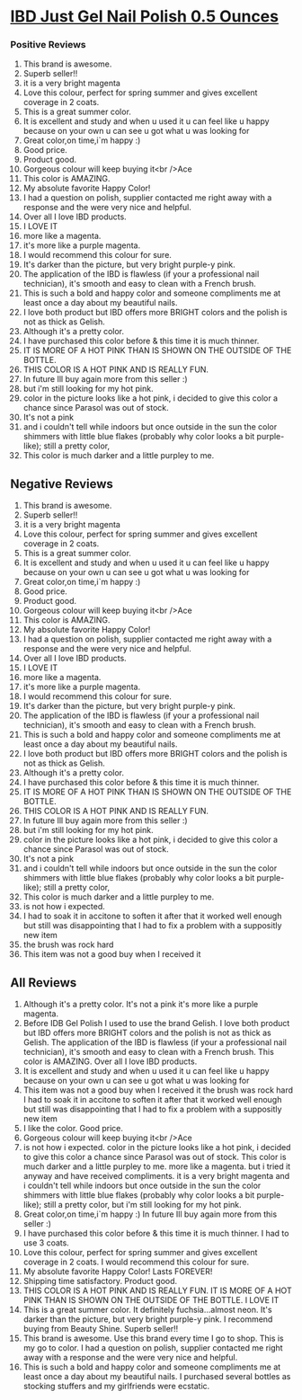# [IBD Just Gel Nail Polish 0.5 Ounces](https://products.checkmycream.com/products/IBD-Just-Gel-Nail-Polish-0.5-Ounces.html)

### Positive Reviews

<ol>
      <li>This brand is awesome.</li>
      <li>Superb seller!!</li>
      <li>it is a very bright magenta</li>
      <li>Love this colour, perfect for spring summer and gives excellent coverage in 2 coats.</li>
      <li>This is a great summer color.</li>
      <li>It is excellent and study and when u used it u can feel like u happy because on your own u can see u got what u was looking for</li>
      <li>Great color,on time,i&#x60;m happy :)</li>
      <li>Good price.</li>
      <li>Product good.</li>
      <li>Gorgeous colour will keep buying it&lt;br /&gt;Ace</li>
      <li>This color is AMAZING.</li>
      <li>My absolute favorite Happy Color!</li>
      <li>I had a question on polish, supplier contacted me right away with a response and the were very nice and helpful.</li>
      <li>Over all I love IBD products.</li>
      <li>I LOVE IT</li>
      <li>more like a magenta.</li>
      <li>it&#x27;s more like a purple magenta.</li>
      <li>I would recommend this colour for sure.</li>
      <li>It&#x27;s darker than the picture, but very bright purple-y pink.</li>
      <li>The application of the IBD is flawless (if your a professional nail technician), it&#x27;s smooth and easy to clean with a French brush.</li>
      <li>This is such a bold and happy color and someone compliments me at least once a day about my beautiful nails.  </li>
      <li>I love both product but IBD offers more BRIGHT colors and the polish is not as thick as Gelish.</li>
      <li>Although it&#x27;s a pretty color.</li>
      <li>I have purchased this color before &amp; this time it is much thinner.</li>
      <li>IT IS MORE OF A HOT PINK THAN IS SHOWN ON THE OUTSIDE OF THE BOTTLE.</li>
      <li>THIS COLOR IS A HOT PINK AND IS REALLY FUN.</li>
      <li>In future Ill buy again more from this seller :)</li>
      <li>but i&#x27;m still looking for my hot pink.</li>
      <li>color in the picture looks like a hot pink, i decided to give this color a chance since Parasol was out of stock.</li>
      <li>It&#x27;s not a pink</li>
      <li>and i couldn&#x27;t tell while indoors but once outside in the sun the color shimmers with little blue flakes (probably why color looks a bit purple-like); still a pretty color,</li>
      <li>This color is much darker and a little purpley to me.</li>
</ol>


<h2>Negative Reviews</h2>
<ol>
<li> This brand is awesome.</li>
<li> Superb seller!!</li>
<li> it is a very bright magenta</li>
<li> Love this colour, perfect for spring summer and gives excellent coverage in 2 coats.</li>
<li> This is a great summer color.</li>
<li> It is excellent and study and when u used it u can feel like u happy because on your own u can see u got what u was looking for</li>
<li> Great color,on time,i&#x60;m happy :)</li>
<li> Good price.</li>
<li> Product good.</li>
<li> Gorgeous colour will keep buying it&lt;br /&gt;Ace</li>
<li> This color is AMAZING.</li>
<li> My absolute favorite Happy Color!</li>
<li> I had a question on polish, supplier contacted me right away with a response and the were very nice and helpful.</li>
<li> Over all I love IBD products.</li>
<li> I LOVE IT</li>
<li> more like a magenta.</li>
<li> it&#x27;s more like a purple magenta.</li>
<li> I would recommend this colour for sure.</li>
<li> It&#x27;s darker than the picture, but very bright purple-y pink.</li>
<li> The application of the IBD is flawless (if your a professional nail technician), it&#x27;s smooth and easy to clean with a French brush.</li>
<li> This is such a bold and happy color and someone compliments me at least once a day about my beautiful nails.  </li>
<li> I love both product but IBD offers more BRIGHT colors and the polish is not as thick as Gelish.</li>
<li> Although it&#x27;s a pretty color.</li>
<li> I have purchased this color before &amp; this time it is much thinner.</li>
<li> IT IS MORE OF A HOT PINK THAN IS SHOWN ON THE OUTSIDE OF THE BOTTLE.</li>
<li> THIS COLOR IS A HOT PINK AND IS REALLY FUN.</li>
<li> In future Ill buy again more from this seller :)</li>
<li> but i&#x27;m still looking for my hot pink.</li>
<li> color in the picture looks like a hot pink, i decided to give this color a chance since Parasol was out of stock.</li>
<li> It&#x27;s not a pink</li>
<li> and i couldn&#x27;t tell while indoors but once outside in the sun the color shimmers with little blue flakes (probably why color looks a bit purple-like); still a pretty color,</li>
<li> This color is much darker and a little purpley to me.</li>
<li> is not how i expected.</li>
<li> I had to soak it in accitone to soften it after that it worked well enough but still was disappointing that I had to fix a problem with a suppositly new item</li>
<li> the brush was rock hard</li>
<li> This  item was not a good buy when I received it</li>
</ol>

<h2>All Reviews</h2>

<ol>
    <li> Although it&#x27;s a pretty color. It&#x27;s not a pink it&#x27;s more like a purple magenta.</li>
    <li> Before IDB Gel Polish I used to use the brand Gelish. I love both product but IBD offers more BRIGHT colors and the polish is not as thick as Gelish. The application of the IBD is flawless (if your a professional nail technician), it&#x27;s smooth and easy to clean with a French brush. This color is AMAZING. Over all I love IBD products.</li>
    <li> It is excellent and study and when u used it u can feel like u happy because on your own u can see u got what u was looking for</li>
    <li> This  item was not a good buy when I received it the brush was rock hard I had to soak it in accitone to soften it after that it worked well enough but still was disappointing that I had to fix a problem with a suppositly new item</li>
    <li> I like the color. Good price.</li>
    <li> Gorgeous colour will keep buying it&lt;br /&gt;Ace</li>
    <li> is not how i expected. color in the picture looks like a hot pink, i decided to give this color a chance since Parasol was out of stock. This color is much darker and a little purpley to me. more like a magenta. but i tried it anyway and have received compliments. it is a very bright magenta and i couldn&#x27;t tell while indoors but once outside in the sun the color shimmers with little blue flakes (probably why color looks a bit purple-like); still a pretty color, but i&#x27;m still looking for my hot pink.</li>
    <li> Great color,on time,i&#x60;m happy :) In future Ill buy again more from this seller :)</li>
    <li> I have purchased this color before &amp; this time it is much thinner. I had to use 3 coats.</li>
    <li> Love this colour, perfect for spring summer and gives excellent coverage in 2 coats. I would recommend this colour for sure.</li>
    <li> My absolute favorite Happy Color! Lasts FOREVER!</li>
    <li> Shipping time satisfactory. Product good.</li>
    <li> THIS COLOR IS A HOT PINK AND IS REALLY FUN. IT IS MORE OF A HOT PINK THAN IS SHOWN ON THE OUTSIDE OF THE BOTTLE. I LOVE IT</li>
    <li> This is a great summer color. It definitely fuchsia...almost neon. It&#x27;s darker than the picture, but very bright purple-y pink. I recommend buying from Beauty Shine. Superb seller!!</li>
    <li> This brand is awesome. Use this brand every time I go to shop. This is my go to color. I had a question on polish, supplier contacted me right away with a response and the were very nice and helpful.</li>
    <li> This is such a bold and happy color and someone compliments me at least once a day about my beautiful nails.  I purchased several bottles as stocking stuffers and my girlfriends were ecstatic.</li>
</ol>





